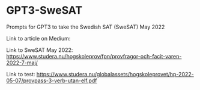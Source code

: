 # GPT3-SweSAT
Prompts for GPT3 to take the Swedish SAT (SweSAT) May 2022

Link to article on Medium: 

Link to SweSAT May 2022: https://www.studera.nu/hogskoleprov/fpn/provfragor-och-facit-varen-2022-7-maj/

Link to test: https://www.studera.nu/globalassets/hogskoleprovet/hp-2022-05-07/provpass-3-verb-utan-elf.pdf
